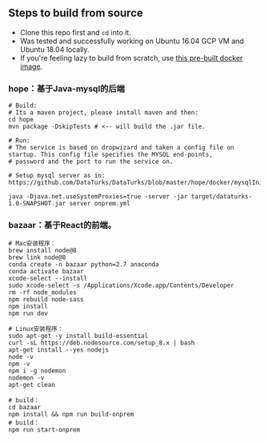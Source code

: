 ## Steps to build from source

- Clone this repo first and `cd` into it.
- Was tested and successfully working on Ubuntu 16.04 GCP VM and Ubuntu 18.04 locally.
- If you're feeling lazy to build from scratch, use [this pre-built docker image](https://medium.com/@dataturks/dataturks-on-prem-a-fully-self-hosted-data-annotation-solution-86b455bf0634).

### hope：基于Java-mysql的后端

```
# Build:
# Its a maven project, please install maven and then:
cd hope
mvn package -DskipTests # <-- will build the .jar file.

# Run:
# The service is based on dropwizard and taken a config file on startup. This config file specifies the MYSQL end-points, 
# password and the port to run the service on.

# Setup mysql server as in: https://github.com/DataTurks/DataTurks/blob/master/hope/docker/mysqlInit.sql

java -Djava.net.useSystemProxies=true -server -jar target/dataturks-1.0-SNAPSHOT.jar server onprem.yml
```

### bazaar：基于React的前端。
```
# Mac安装程序：
brew install node@8
brew link node@8
conda create -n bazaar python=2.7 anaconda
conda activate bazaar
xcode-select --install
sudo xcode-select -s /Applications/Xcode.app/Contents/Developer
rm -rf node_modules
npm rebuild node-sass
npm install
npm run dev 

# Linux安装程序：
sudo apt-get -y install build-essential 
curl -sL https://deb.nodesource.com/setup_8.x | bash 	  
apt-get install --yes nodejs 	  
node -v 	  
npm -v  	  
npm i -g nodemon 	  
nodemon -v	  
apt-get clean

# build：
cd bazaar
npm install && npm run build-onprem
# build：
npm run start-onprem
```